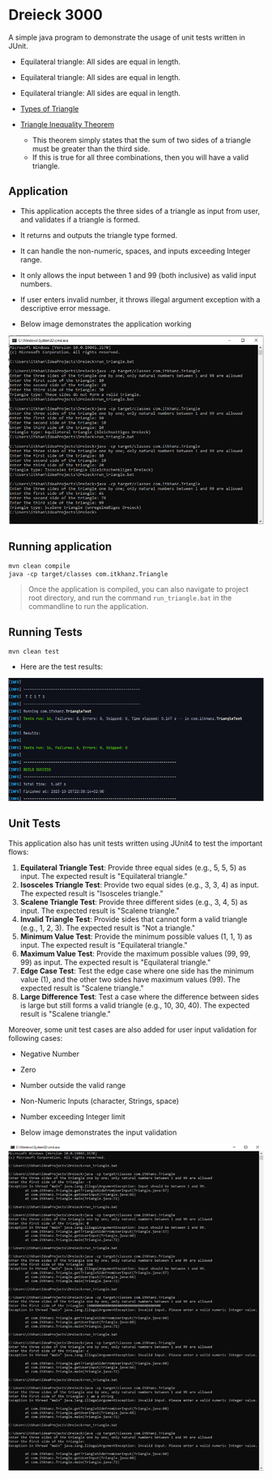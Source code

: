 # Dreieck 3000

A simple java program to demonstrate the usage of unit tests written in JUnit.

* Equilateral triangle: All sides are equal in length.
* Equilateral triangle: All sides are equal in length.
* Equilateral triangle: All sides are equal in length.
* [Types of Triangle](https://www.cuemath.com/geometry/types-of-triangle/)

* [Triangle Inequality Theorem](https://www.wikihow.com/Determine-if-Three-Side-Lengths-Are-a-Triangle)
  * This theorem simply states that the sum of two sides of a triangle must be greater than the third side.
  * If this is true for all three combinations, then you will have a valid triangle.

## Application
* This application accepts the three sides of a triangle as input from user, and validates if a triangle is formed.
* It returns and outputs the triangle type formed.
* It can handle the non-numeric, spaces, and inputs exceeding Integer range.
* It only allows the input between 1 and 99 (both inclusive) as valid input numbers.
* If user enters invalid number, it throws illegal argument exception with a descriptive error message.

* Below image demonstrates the application working

<img src="doc/app-flow.PNG">


## Running application
```shell
mvn clean compile
java -cp target/classes com.itkhanz.Triangle
```

> Once the application is compiled, you can also navigate to project root directory, 
> and run the command `run_triangle.bat` in the commandline to run the application.

## Running Tests
```shell
mvn clean test
```
* Here are the test results:

<img src="doc/test-results.PNG">

## Unit Tests

This application also has unit tests written using JUnit4 to test the important flows:

1. **Equilateral Triangle Test**: Provide three equal sides (e.g., 5, 5, 5) as input. The expected result is "Equilateral triangle."
2. **Isosceles Triangle Test**: Provide two equal sides (e.g., 3, 3, 4) as input. The expected result is "Isosceles triangle."
3. **Scalene Triangle Test**: Provide three different sides (e.g., 3, 4, 5) as input. The expected result is "Scalene triangle."
4. **Invalid Triangle Test**: Provide sides that cannot form a valid triangle (e.g., 1, 2, 3). The expected result is "Not a triangle."
5. **Minimum Value Test**: Provide the minimum possible values (1, 1, 1) as input.  The expected result is "Equilateral triangle."
6. **Maximum Value Test**: Provide the maximum possible values (99, 99, 99) as input. The expected result is "Equilateral triangle."
7. **Edge Case Test**: Test the edge case where one side has the minimum value (1), and the other two sides have maximum values (99). The expected result is "Scalene triangle."
8. **Large Difference Test**: Test a case where the difference between sides is large but still forms a valid triangle (e.g., 10, 30, 40). The expected result is "Scalene triangle."

Moreover, some unit test cases are also added for user input validation for following cases:
* Negative Number
* Zero
* Number outside the valid range
* Non-Numeric Inputs (character, Strings, space)
* Number exceeding Integer limit

* Below image demonstrates the input validation

<img src="doc/app-input-validation.PNG">
